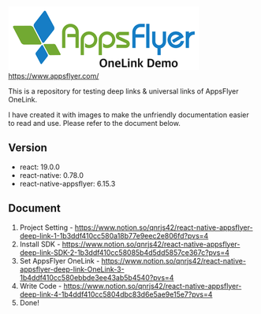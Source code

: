 ![appsflyer_one_link_demo](./appsflyer.png)
https://www.appsflyer.com/

This is a repository for testing deep links & universal links of AppsFlyer OneLink.

I have created it with images to make the unfriendly documentation easier to read and use. Please refer to the document below.

## Version

- react: 19.0.0
- react-native: 0.78.0
- react-native-appsflyer: 6.15.3

## Document

1. Project Setting - https://www.notion.so/qnrjs42/react-native-appsflyer-deep-link-1-1b3ddf410cc580a18b77e9eec2e806fd?pvs=4
2. Install SDK - https://www.notion.so/qnrjs42/react-native-appsflyer-deep-link-SDK-2-1b3ddf410cc58085b4d5dd5857ce367c?pvs=4
3. Set AppsFlyer OneLink - https://www.notion.so/qnrjs42/react-native-appsflyer-deep-link-OneLink-3-1b4ddf410cc580ebbde3ee43ab5b4540?pvs=4
4. Write Code - https://www.notion.so/qnrjs42/react-native-appsflyer-deep-link-4-1b4ddf410cc5804dbc83d6e5ae9e15e7?pvs=4
5. Done!
